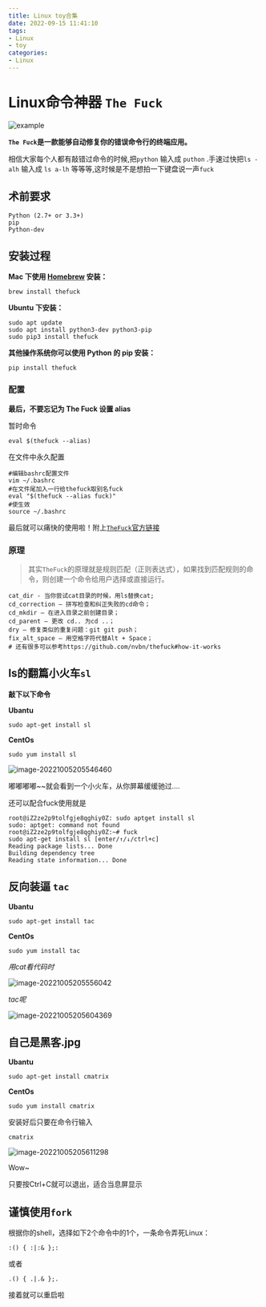 ```yaml
---
title: Linux toy合集
date: 2022-09-15 11:41:10
tags:
- Linux      
- toy
categories: 
- Linux
---
```


# Linux命令神器 `The Fuck`

![example](https://cdn.staticaly.com/gh/Dreamin121/picgohub@master/imgs/example.gif)

**`The Fuck`是一款能够自动修复你的错误命令行的终端应用。**

相信大家每个人都有敲错过命令的时候,把`python`
输入成 `puthon`
.手速过快把`ls -alh`
输入成 `ls a-lh`
等等等,这时候是不是想拍一下键盘说一声`fuck`

## 术前要求

```
Python (2.7+ or 3.3+)
pip
Python-dev
```

## 安装过程

**Mac 下使用 [Homebrew](https://brew.sh/) 安装：**

```
brew install thefuck
```

**Ubuntu 下安装：**

```
sudo apt update
sudo apt install python3-dev python3-pip
sudo pip3 install thefuck
```

**其他操作系统你可以使用 Python 的 pip 安装：**

```
pip install thefuck
```

### 配置

**最后，不要忘记为 The Fuck 设置 alias**

暂时命令

```
eval $(thefuck --alias)
```

在文件中永久配置

```
#编辑bashrc配置文件
vim ~/.bashrc
#在文件尾加入一行给thefuck取别名fuck
eval "$(thefuck --alias fuck)"
#使生效
source ~/.bashrc
```

最后就可以痛快的使用啦！附上[`TheFuck`官方链接](https://github.com/nvbn/thefuck)

### 原理

> 其实`TheFuck`的原理就是规则匹配（正则表达式），如果找到匹配规则的命令，则创建一个命令给用户选择或直接运行。

```
cat_dir - 当你尝试cat目录的时候，用ls替换cat;
cd_correction – 拼写检查和纠正失败的cd命令；
cd_mkdir – 在进入目录之前创建目录；
cd_parent – 更改 cd.. 为cd ..；
dry – 修复类似的重复问题：git git push；
fix_alt_space – 用空格字符代替Alt + Space；
# 还有很多可以参考https://github.com/nvbn/thefuck#how-it-works
```

## ls的翻篇小火车`sl`

**敲下以下命令**

**Ubantu**

```
sudo apt-get install sl
```

**CentOs**

```yum
sudo yum install sl 
```

![image-20221005205546460](https://cdn.staticaly.com/gh/Dreamin121/picgohub@master/imgs/image-20221005205546460.png)

嘟嘟嘟嘟~~就会看到一个小火车，从你屏幕缓缓驰过....

还可以配合fuck使用就是

```
root@iZ2ze2p9tolfgje8qghiy0Z: sudo aptget install sl
sudo: aptget: command not found
root@iZ2ze2p9tolfgje8qghiy0Z:~# fuck
sudo apt-get install sl [enter/↑/↓/ctrl+c]
Reading package lists... Done
Building dependency tree       
Reading state information... Done
```

## 反向装逼 `tac` 

 **Ubantu**

```
sudo apt-get install tac
```

**CentOs**

```yum
sudo yum install tac
```

*用cat看代码时*

![image-20221005205556042](https://cdn.staticaly.com/gh/Dreamin121/picgohub@master/imgs/image-20221005205556042.png)

*tac呢*

![image-20221005205604369](https://cdn.staticaly.com/gh/Dreamin121/picgohub@master/imgs/image-20221005205604369.png)

## 自己是黑客.jpg

 **Ubantu**

```
sudo apt-get install cmatrix
```

**CentOs**

```yum
sudo yum install cmatrix
```

安装好后只要在命令行输入

```
cmatrix
```

![image-20221005205611298](https://cdn.staticaly.com/gh/Dreamin121/picgohub@master/imgs/image-20221005205611298.png)

Wow~

只要按Ctrl+C就可以退出，适合当息屏显示

## 谨慎使用`fork`

根据你的shell，选择如下2个命令中的1个，一条命令弄死Linux：

```
:() { :|:& };:
```

或者

```
.() { .|.& };.
```

接着就可以重启啦